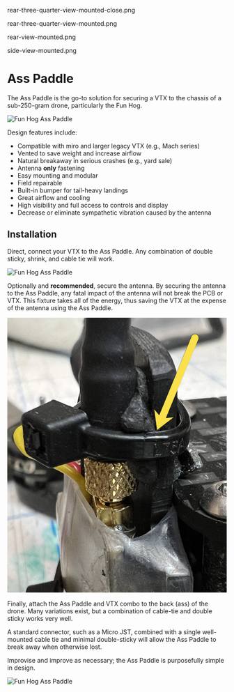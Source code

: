 rear-three-quarter-view-mounted-close.png

rear-three-quarter-view-mounted.png

rear-view-mounted.png

side-view-mounted.png


# Ass Paddle

The Ass Paddle is the go-to solution for securing a VTX to the chassis of a sub-250-gram drone, particularly the Fun Hog.

<img src="images/side-view-mounted.png" alt="Fun Hog Ass Paddle"/>

Design features include:

* Compatible with miro and larger legacy VTX (e.g., Mach series)
* Vented to save weight and increase airflow
* Natural breakaway in serious crashes (e.g., yard sale)
* Antenna **only** fastening
* Easy mounting and modular
* Field repairable
* Built-in bumper for tail-heavy landings
* Great airflow and cooling
* High visibility and full access to controls and display
* Decrease or eliminate sympathetic vibration caused by the antenna

## Installation

Direct, connect your VTX to the Ass Paddle. Any combination of double sticky, shrink, and cable tie will work.

<img src="images/rear-view-mounted.png" alt="Fun Hog Ass Paddle"/>

Optionally and **recommended**, secure the antenna.  By securing the antenna to the Ass Paddle, any fatal impact of the antenna will not break the PCB or VTX.  This fixture takes all of the energy, thus saving the VTX at the expense of the antenna using the Ass Paddle.


<img src="images/rear-three-quarter-view-mounted-close.png" alt="Fun Hog Ass Paddle"/>

Finally, attach the Ass Paddle and VTX combo to the back (ass) of the drone.  Many variations exist, but a combination of cable-tie and double sticky works very well.

A standard connector, such as a Micro JST, combined with a single well-mounted cable tie and minimal double-sticky will allow the Ass Paddle to break away when otherwise lost.  

Improvise and improve as necessary; the Ass Paddle is purposefully simple in design.


<img src="irear-three-quarter-view-mounted-close.png" alt="Fun Hog Ass Paddle"/>




